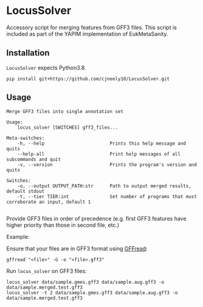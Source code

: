 # LocusSolver

Accessory script for merging features from GFF3 files. This script is included as part of the YAPIM implementation of EukMetaSanity.

## Installation

`LocusSolver` expects Python3.8.

```shell
pip install git+https://github.com/cjneely10/LocusSolver.git
```

## Usage

```shell
Merge GFF3 files into single annotation set

Usage:
    locus_solver [SWITCHES] gff3_files...

Meta-switches:
    -h, --help                        Prints this help message and quits
    --help-all                        Print help messages of all subcommands and quit
    -v, --version                     Prints the program's version and quits

Switches:
    -o, --output OUTPUT_PATH:str      Path to output merged results, default stdout
    -t, --tier TIER:int               Set number of programs that must corroborate an input, default 1


```

Provide GFF3 files in order of precedence (e.g. first GFF3 features have higher priority than those in second file, etc.)

Example:

Ensure that your files are in GFF3 format using [GFFread](https://github.com/gpertea/gffread):

```shell
gffread "<file>" -G -o "<file>.gff3"
```

Run `locus_solver` on GFF3 files:

```shell
locus_solver data/sample.gmes.gff3 data/sample.aug.gff3 -o data/sample.merged.test.gff3
locus_solver -t 2 data/sample.gmes.gff3 data/sample.aug.gff3 -o data/sample.merged.test.gff3
```